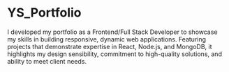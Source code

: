 # YS_Portfolio
 I developed my portfolio as a Frontend/Full Stack Developer to showcase my skills in building responsive, dynamic web applications. Featuring projects that demonstrate expertise in React, Node.js, and MongoDB, it highlights my design sensibility, commitment to high-quality solutions, and ability to meet client needs.
